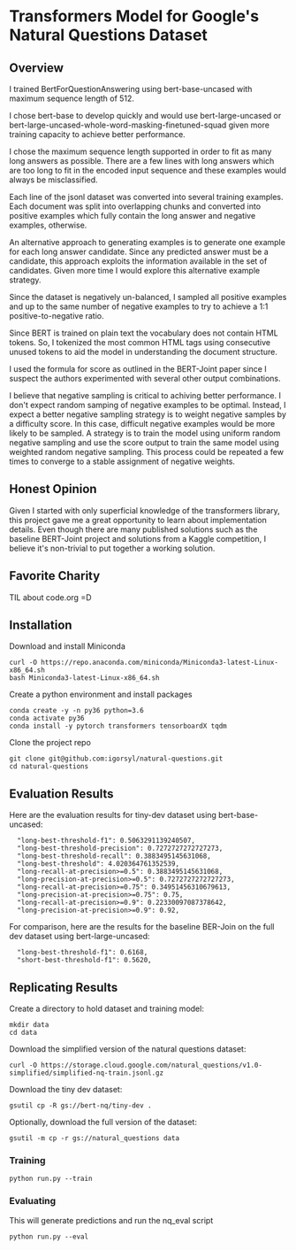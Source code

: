 # Transformers Model for Google's Natural Questions Dataset

## Overview

I trained BertForQuestionAnswering using bert-base-uncased with maximum sequence length of 512.

I chose bert-base to develop quickly and would use bert-large-uncased or bert-large-uncased-whole-word-masking-finetuned-squad given more training capacity to achieve better performance.

I chose the maximum sequence length supported in order to fit as many long answers as possible. There are a few lines with long answers which are too long to fit in the encoded input sequence and these examples would always be misclassified.

Each line of the jsonl dataset was converted into several training examples. Each document was split into overlapping chunks and converted into positive examples which fully contain the long answer and negative examples, otherwise.

An alternative approach to generating examples is to generate one example for each long answer candidate. Since any predicted answer must be a candidate, this approach exploits the information available in the set of candidates. Given more time I would explore this alternative example strategy.

Since the dataset is negatively un-balanced, I sampled all positive examples and up to the same number of negative examples to try to achieve a 1:1 positive-to-negative ratio.

Since BERT is trained on plain text the vocabulary does not contain HTML tokens. So, I tokenized the most common HTML tags using consecutive unused tokens to aid the model in understanding the document structure.

I used the formula for score as outlined in the BERT-Joint paper since I suspect the authors experimented with several other output combinations.

I believe that negative sampling is critical to achiving better performance. I don't expect random samping of negative examples to be optimal. Instead, I expect a better negative sampling strategy is to weight negative samples by a difficulty score. In this case, difficult negative examples would be more likely to be sampled. A strategy is to train the model using uniform random negative sampling and use the score output to train the same model using weighted random negative sampling. This process could be repeated a few times to converge to a stable assignment of negative weights.

## Honest Opinion

Given I started with only superficial knowledge of the transformers library, this project gave me a great opportunity to learn about implementation details.  Even though there are many published solutions such as the baseline BERT-Joint project and solutions from a Kaggle competition, I believe it's non-trivial to put together a working solution.

## Favorite Charity

TIL about code.org =D

## Installation

Download and install Miniconda

```
curl -O https://repo.anaconda.com/miniconda/Miniconda3-latest-Linux-x86_64.sh
bash Miniconda3-latest-Linux-x86_64.sh
```

Create a python environment and install packages

```
conda create -y -n py36 python=3.6
conda activate py36
conda install -y pytorch transformers tensorboardX tqdm
```

Clone the project repo

```
git clone git@github.com:igorsyl/natural-questions.git
cd natural-questions
```

## Evaluation Results

Here are the evaluation results for tiny-dev dataset using bert-base-uncased:

```
  "long-best-threshold-f1": 0.5063291139240507,
  "long-best-threshold-precision": 0.7272727272727273,
  "long-best-threshold-recall": 0.3883495145631068,
  "long-best-threshold": 4.020364761352539,
  "long-recall-at-precision>=0.5": 0.3883495145631068,
  "long-precision-at-precision>=0.5": 0.7272727272727273,
  "long-recall-at-precision>=0.75": 0.34951456310679613,
  "long-precision-at-precision>=0.75": 0.75,
  "long-recall-at-precision>=0.9": 0.22330097087378642,
  "long-precision-at-precision>=0.9": 0.92,
```

For comparison, here are the results for the baseline BER-Join on the full dev dataset using bert-large-uncased:
```
  "long-best-threshold-f1": 0.6168,
  "short-best-threshold-f1": 0.5620,
```

## Replicating Results

Create a directory to hold dataset and training model:

```
mkdir data
cd data
```

Download the simplified version of the natural questions dataset:

```
curl -O https://storage.cloud.google.com/natural_questions/v1.0-simplified/simplified-nq-train.jsonl.gz
```

Download the tiny dev dataset:

```
gsutil cp -R gs://bert-nq/tiny-dev .
```

Optionally, download the full version of the dataset:
```
gsutil -m cp -r gs://natural_questions data
```

### Training

```
python run.py --train
```

### Evaluating

This will generate predictions and run the nq_eval script

```
python run.py --eval
```
